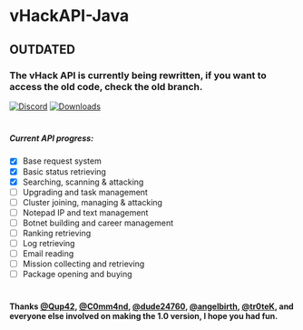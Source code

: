 
# vHackAPI-Java

## OUTDATED
### The vHack API is currently being rewritten, if you want to access the old code, check the old branch.
[![Discord](https://img.shields.io/badge/Chat-%20on%20Discord-738bd7.svg?style=flat-square)](https://discord.gg/52MtBDp) [![Downloads](https://img.shields.io/github/downloads/OlympicCode/vHackAPI-Java/total.svg?style=flat-square)]()
#
##### Current API progress:
- [x] Base request system
- [x] Basic status retrieving
- [x] Searching, scanning & attacking
- [ ] Upgrading and task management
- [ ] Cluster joining, managing & attacking
- [ ] Notepad IP and text management
- [ ] Botnet building and career management
- [ ] Ranking retrieving
- [ ] Log retrieving
- [ ] Email reading
- [ ] Mission collecting and retrieving
- [ ] Package opening and buying
#
#### Thanks [@Qup42](https://github.com/Qup42), [@C0mm4nd](https://github.com/C0mm4nd), [@dude24760](https://github.com/dude24760), [@angelbirth](https://github.com/angelbirth), [@tr0teK](https://github.com/tr0teK), and everyone else involved on making the 1.0 version, I hope you had fun.
